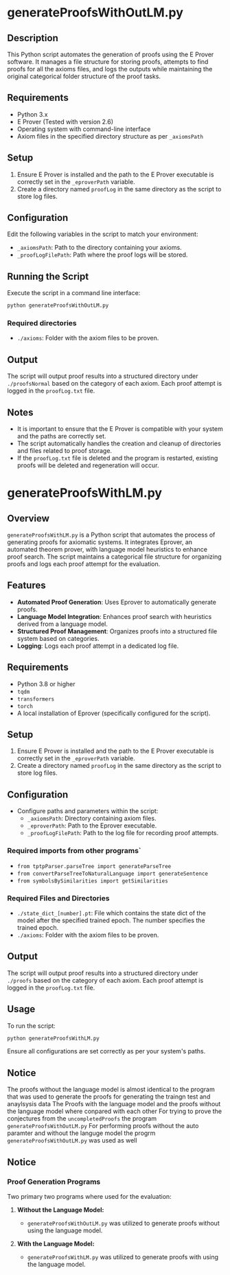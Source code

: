 # generateProofsWithOutLM.py

## Description
This Python script automates the generation of proofs using the E Prover software. It manages a file structure for storing proofs, attempts to find proofs for all the axioms files, and logs the outputs while maintaining the original categorical folder structure of the proof tasks.

## Requirements
- Python 3.x
- E Prover (Tested with version 2.6)
- Operating system with command-line interface
- Axiom files in the specified directory structure as per `_axiomsPath`

## Setup
1. Ensure E Prover is installed and the path to the E Prover executable is correctly set in the `_eproverPath` variable.
2. Create a directory named `proofLog` in the same directory as the script to store log files.

## Configuration
Edit the following variables in the script to match your environment:
- `_axiomsPath`: Path to the directory containing your axioms.
- `_proofLogFilePath`: Path where the proof logs will be stored.

## Running the Script
Execute the script in a command line interface:
```bash
python generateProofsWithOutLM.py
```

### Required directories
- `./axioms`: Folder with the axiom files to be proven.

## Output
The script will output proof results into a structured directory under `./proofsNormal` based on the category of each axiom. Each proof attempt is logged in the `proofLog.txt` file.

## Notes
- It is important to ensure that the E Prover is compatible with your system and the paths are correctly set.
- The script automatically handles the creation and cleanup of directories and files related to proof storage.
- If the `proofLog.txt` file is deleted and the program is restarted, existing proofs will be deleted and regeneration will occur.

# generateProofsWithLM.py

## Overview
`generateProofsWithLM.py` is a Python script that automates the process of generating proofs for axiomatic systems. It integrates Eprover, an automated theorem prover, with language model heuristics to enhance proof search. The script maintains a categorical file structure for organizing proofs and logs each proof attempt for the evaluation.

## Features
- **Automated Proof Generation**: Uses Eprover to automatically generate proofs.
- **Language Model Integration**: Enhances proof search with heuristics derived from a language model.
- **Structured Proof Management**: Organizes proofs into a structured file system based on categories.
- **Logging**: Logs each proof attempt in a dedicated log file.

## Requirements
- Python 3.8 or higher
- `tqdm`
- `transformers`
- `torch`
- A local installation of Eprover (specifically configured for the script).

## Setup
1. Ensure E Prover is installed and the path to the E Prover executable is correctly set in the `_eproverPath` variable.
2. Create a directory named `proofLog` in the same directory as the script to store log files.

## Configuration
- Configure paths and parameters within the script:
  - `_axiomsPath`: Directory containing axiom files.
  - `_eproverPath`: Path to the Eprover executable.
  - `_proofLogFilePath`: Path to the log file for recording proof attempts.

### Required imports from other programs`
- `from tptpParser.parseTree import generateParseTree`
- `from convertParseTreeToNaturalLanguage import generateSentence`
- `from symbolsBySimilarities import getSimilarities`

### Required Files and Directories
- `./state_dict_[number].pt`: File which contains the state dict of the model after the specified trained epoch. The number specifies the trained epoch.
- `./axioms`: Folder with the axiom files to be proven.

## Output
The script will output proof results into a structured directory under `./proofs` based on the category of each axiom. Each proof attempt is logged in the `proofLog.txt` file.

## Usage
To run the script:
```bash
python generateProofsWithLM.py
```
Ensure all configurations are set correctly as per your system's paths.

## Notice
The proofs without the language model is almost identical to the program that was used to generate the proofs for generating the traingn test and anaylsysis data
The Proofs with the language model and the proofs without the language model where conpared with each other
For trying to prove the conjectures from the `uncompletedProofs` the program ` generateProofsWithOutLM.py` 
For performing proofs without the auto paramter and without the languge model the progrm ` generateProofsWithOutLM.py`  was used as well

## Notice 

### Proof Generation Programs

Two primary two programs where used for the evaluation:

1. **Without the Language Model:**
   - `generateProofsWithOutLM.py` was utilized to generate proofs without using the language model. 

2. **With the Language Model:**
   - `generateProofsWithLM.py` was utilized to generate proofs with using the language model.
